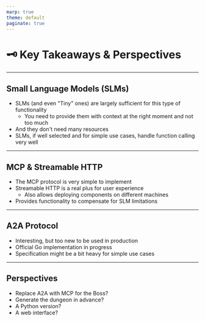 ```yaml
---
marp: true
theme: default
paginate: true
---
```

# 🗝️ Key Takeaways & Perspectives

---
## Small Language Models (SLMs)
- SLMs (and even "Tiny" ones) are largely sufficient for this type of functionality
  - You need to provide them with context at the right moment and not too much
- And they don't need many resources
- SLMs, if well selected and for simple use cases, handle function calling very well

---
## MCP & Streamable HTTP
- The MCP protocol is very simple to implement
- Streamable HTTP is a real plus for user experience
  - Also allows deploying components on different machines
- Provides functionality to compensate for SLM limitations

---
## A2A Protocol

- Interesting, but too new to be used in production
- Official Go implementation in progress
- Specification might be a bit heavy for simple use cases

---
## Perspectives
- Replace A2A with MCP for the Boss?
- Generate the dungeon in advance?
- A Python version?
- A web interface?

